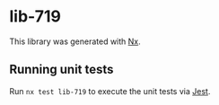 # lib-719

This library was generated with [Nx](https://nx.dev).

## Running unit tests

Run `nx test lib-719` to execute the unit tests via [Jest](https://jestjs.io).
